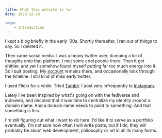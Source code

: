 ```yaml
---
title: What this website is for
date: 2023-12-20

tags:
    - Introduction
---
```


I kept a blog briefly in the early '00s. Shortly thereafter, I ran out of things to say. So I deleted it.

Then came social media. I was a heavy twitter user, dumping a lot of thoughts onto that platform. I met some cool people there. Then it got shittier, and yet I somehow found myself putting far too much energy into it. So I quit posting. My [account](https://twitter.com/zeigert) remains there, and occasionally look through the timeline. I still kind of miss early twitter.

I used Flickr for a while. Tried [Tumblr](https://www.tumblr.com/zeigert). I post very infrequently to [Instagram](https://instagram.com/zeigert).

Lately I've been inspired by what's going on with the fediverse and indieweb, and decided that it was time to centralize my identity around a domain name. And a domain name needs to point to something. And that something is this.

I'm still figuring out what I want to do here. I'd like it to serve as a portfolio eventually. I'm not sure how often I will write posts, but if I do, they will probably be about web development, philosophy or art in all its many forms.
